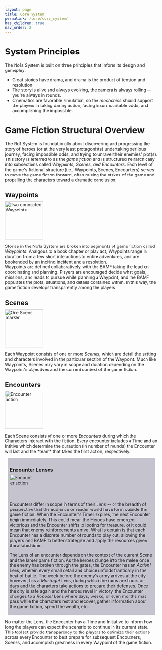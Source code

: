 ```yaml
---
layout: page
title: Core System
permalink: /core/core_system/
has_children: true
nav_order: 2
---
```


# System Principles
The No1s System is built on three principles that inform its design and gameplay.
* Great stories have drama, and drama is the product of tension and resolution
* The story is alive and always evolving, the camera is always rolling -- you're always in rounds.
* Cinematics are favorable simulation, so the *mechanics* should support the players in taking daring action, facing insurmountable odds, and accomplishing the impossible.


# Game Fiction Structural Overview
The No1 System is foundationally about discovering and progressing the story of heroes (or at the very least protagonists) undertaking perilous journey, facing impossible odds, and trying to unravel their enemies' plot(s).  This story is referred to as the *game fiction* and is structured heirarchically into subsections called *Waypoints, Scenes, and Encounters*.  Each level of the game's fictional structure (i.e., Waypoints, Scenes, Encounters) serves to move the game fiction forward, often raising the stakes of the game and propelling the characters toward a dramatic conclusion.

<div>
    <h2 style="margin-bottom:8px;">Waypoints</h2>
    <img src="/no1_system/assets/img/waypoint.png" alt="Two connected Waypoints." width="125" height="125">
    <p>Stories in the No1s System are broken into segments of game fiction called <em>Waypoints</em>.  Analgous to a book chapter or play act, Waypoints range in duration from a few short interactions to entire adventures, and are bookended by an inciting incident and a resolution.
    <br>Waypoints are defined collaboratively, with the BAMF taking the lead on coordinating and planning.  Players are encouraged decide what goals, missions, and leads to pursue while planning a Waypoint, and the BAMF populates the plots, situations, and details contained within.  In this way, the game fiction develops transparently among the players
    </p>
    <h2 style="margin-bottom:8px;">Scenes</h2>
    <img src="/no1_system/assets/img/scene.png" alt="One Scene marker" width="125" height="125">
    <p>Each Waypoint consists of one or more <em>Scenes</em>, which are detail the setting and characters involved in the particular section of the Waypoint.  Much like Waypoints, Scenes may vary in scope and duration depending on the Waypoint's objectives and the current context of the game fiction.
    </p>
    <h2 style="margin-bottom:8px;">Encounters</h2>
    <img src="/no1_system/assets/img/action_skills.png" alt="Encounter action" width="125" height="125">
    <p>Each Scene consists of one or more <em>Encounters</em> during which the Characters interact with the fiction.  Every encounter includes a Time and an Intitive which determine the duraution (in number of rounds) the Encounter will last and the *team* that takes the first action, respectively.</p>
    <div style="background-color: #4b476650; margin: 10px; padding: 5px;">
        <h3 style="margin-bottom:6px;">Encounter Lenses</h3>
        <img src="/no1_system/assets/img/lens.png" alt="Encounter action" width="75" height="75">
        <p>Encounters differ in scope in terms of their <em>Lens</em> -- or the breadth of perspective that the audience or reader would have form outside the game fiction.  When the Encounter's Timer expires, the next Encounter begin immediately.  This could mean the Heroes have emerged victorious and the Encounter shifts to looting for treasure, or it could mean that enemy reinforcements arrive.  What is certain is that each Encounter has a discrete number of rounds to play out, allowing the players and BAMF to better strategize and apply the resources given the alloted time.
        </p>
        <p>The Lens of an encounter depends on the context of the current Scene and the larger game fiction.  As the heroes plunge into the melee once the enemy has broken through the gates, the Encounter has an <em>Action!</em> Lens, wherein every small detail and choice unfolds frantically in the heat of battle.  The week before the enemy's army arrives at the city, however, has a <em>Montage!</em> Lens, during which the turns are hours or days and the characters take actions to prepare their defenses.  Once the city is safe again and the heroes revel in victory, the Encounter changes to a <em>Repose!</em> Lens where days, weeks, or even months mas pass while the characters rest and recover, gather information about the game fiction, spend the wealth, etc.
        </p>
    </div>
    <p>No matter the Lens, the Encounter has a Time and Initiative to inform how long the players can expect the scenario to continue in its current state.  This toolset provide transparency to the players to optimize their actions across every Encounter to best prepare for subsequent Encoutners, Scenes, and accomplish greatness in every Waypoint of the game fiction.
    </p>
</div>


